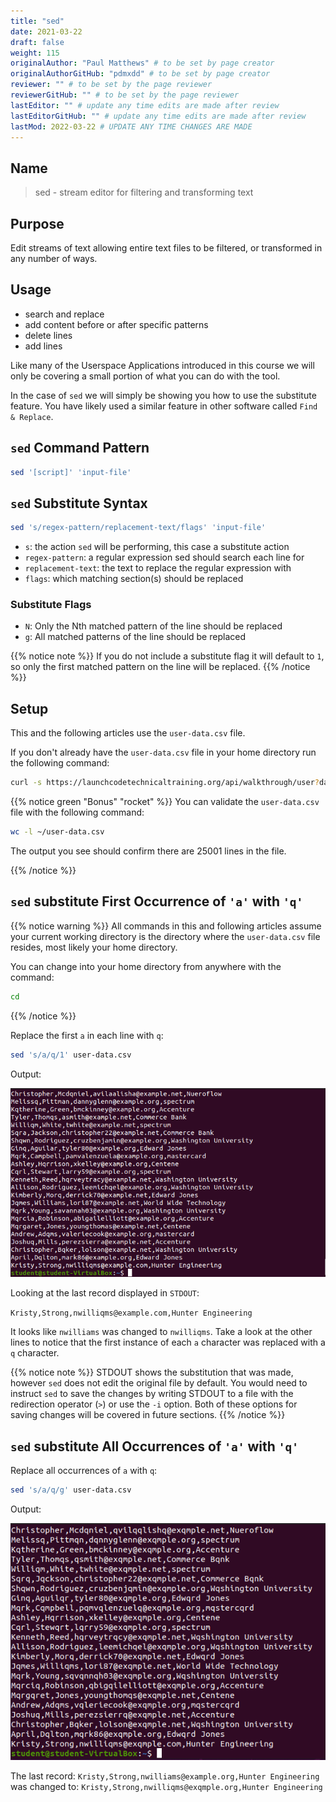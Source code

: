 ```yaml
---
title: "sed"
date: 2021-03-22
draft: false
weight: 115
originalAuthor: "Paul Matthews" # to be set by page creator
originalAuthorGitHub: "pdmxdd" # to be set by page creator
reviewer: "" # to be set by the page reviewer
reviewerGitHub: "" # to be set by the page reviewer
lastEditor: "" # update any time edits are made after review
lastEditorGitHub: "" # update any time edits are made after review
lastMod: 2022-03-22 # UPDATE ANY TIME CHANGES ARE MADE
---
```


## Name

> sed - stream editor for filtering and transforming text

## Purpose

Edit streams of text allowing entire text files to be filtered, or transformed in any number of ways.

## Usage

- search and replace
- add content before or after specific patterns
- delete lines
- add lines

Like many of the Userspace Applications introduced in this course we will only be covering a small portion of what you can do with the tool.

In the case of `sed` we will simply be showing you how to use the substitute feature. You have likely used a similar feature in other software called `Find & Replace`.

## `sed` Command Pattern

```bash
sed '[script]' 'input-file'
```

## `sed` Substitute Syntax

```bash
sed 's/regex-pattern/replacement-text/flags' 'input-file'
```

- `s`: the action `sed` will be performing, this case a substitute action
- `regex-pattern`: a regular expression sed should search each line for
- `replacement-text`: the text to replace the regular expression with
- `flags`: which matching section(s) should be replaced

### Substitute Flags

- `N`: Only the Nth matched pattern of the line should be replaced
- `g`: All matched patterns of the line should be replaced

{{% notice note %}}
If you do not include a substitute flag it will default to `1`, so only the first matched pattern on the line will be replaced. 
{{% /notice %}}

## Setup

This and the following articles use the `user-data.csv` file.

If you don't already have the `user-data.csv` file in your home directory run the following command:

```bash
curl -s https://launchcodetechnicaltraining.org/api/walkthrough/user?data_format=csv > ~/user-data.csv
```

{{% notice green "Bonus" "rocket" %}}
You can validate the `user-data.csv` file with the following command:

```bash
wc -l ~/user-data.csv
```

The output you see should confirm there are 25001 lines in the file.

{{% /notice %}}


## `sed` substitute First Occurrence of `'a'` with `'q'`

{{% notice warning %}}
All commands in this and following articles assume your current working directory is the directory where the `user-data.csv` file resides, most likely your home directory.

You can change into your home directory from anywhere with the command:

```bash
cd
```
{{% /notice %}}

Replace the first `a` in each line with `q`:

```bash
sed 's/a/q/1' user-data.csv
```

Output:

![sed 's/a/q/1' user-data.csv output](pictures/sed-s-a-q-1.png?classes=border)

Looking at the last record displayed in `STDOUT`:

`Kristy,Strong,nwilliqms@example.com,Hunter Engineering`

It looks like `nwilliams` was changed to `nwilliqms`. Take a look at the other lines to notice that the first instance of each `a` character was replaced with a `q` character.


{{% notice note %}}
STDOUT shows the substitution that was made, however `sed` does not edit the original file by default. You would need to instruct `sed` to save the changes by writing STDOUT to a file with the redirection operator (`>`) or use the `-i` option. Both of these options for saving changes will be covered in future sections.
{{% /notice %}}

## `sed` substitute All Occurrences of `'a'` with `'q'`

Replace all occurrences of `a` with `q`:

```bash
sed 's/a/q/g' user-data.csv
```

Output:

![sed 's/a/q/g' user-data.csv output](pictures/sed-s-a-q-g.png?classes=border)

The last record: `Kristy,Strong,nwilliams@example.org,Hunter Engineering` was changed to: `Kristy,Strong,nwilliqms@exqmple.org,Hunter Engineering`